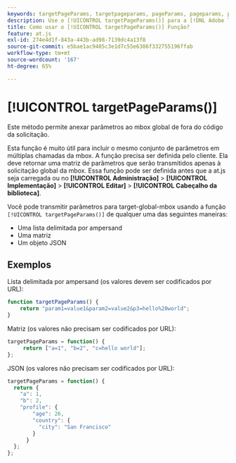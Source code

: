 ```yaml
---
keywords: targetPageParams, targetpageparams, pageParams, pageparams, parâmetros da página, parâmetros da página, at.js, funções, função, targetPageParams0
description: Use o [!UICONTROL targetPageParams()] para a [!DNL Adobe Target] Biblioteca JavaScript at.js para anexar parâmetros à mbox global de fora do código da solicitação.
title: Como usar o [!UICONTROL targetPageParams()] Função?
feature: at.js
exl-id: 274e4d1f-843a-443b-ad98-7139dc4a13f8
source-git-commit: e5bae1ac9485c3e1d7c55e6386f332755196ffab
workflow-type: tm+mt
source-wordcount: '167'
ht-degree: 65%

---
```


# [!UICONTROL targetPageParams()]

Este método permite anexar parâmetros ao mbox global de fora do código da solicitação.

Esta função é muito útil para incluir o mesmo conjunto de parâmetros em múltiplas chamadas da mbox. A função precisa ser definida pelo cliente. Ela deve retornar uma matriz de parâmetros que serão transmitidos apenas à solicitação global da mbox. Essa função pode ser definida antes que a at.js seja carregada ou no **[!UICONTROL Administração]** > **[!UICONTROL Implementação]** > **[!UICONTROL Editar]** > **[!UICONTROL Cabeçalho da biblioteca]**.

Você pode transmitir parâmetros para target-global-mbox usando a função `[!UICONTROL targetPageParams()]` de qualquer uma das seguintes maneiras:

* Uma lista delimitada por ampersand
* Uma matriz
* Um objeto JSON

## Exemplos

Lista delimitada por ampersand (os valores devem ser codificados por URL):

```javascript {line-numbers="true"}
function targetPageParams() { 
    return "param1=value1&param2=value2&p3=hello%20world"; 
}
```

Matriz (os valores não precisam ser codificados por URL):

```javascript {line-numbers="true"}
targetPageParams = function() { 
     return ["a=1", "b=2", "c=hello world"]; 
};
```

JSON (os valores não precisam ser codificados por URL):

```javascript {line-numbers="true"}
targetPageParams = function() { 
  return { 
    "a": 1, 
    "b": 2, 
    "profile": { 
        "age": 26, 
        "country": { 
          "city": "San Francisco" 
        } 
      } 
  }; 
};
```
